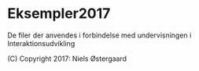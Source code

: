 # Eksempler2017

De filer der anvendes i forbindelse med undervisningen i Interaktionsudvikling

(C) Copyright 2017: Niels Østergaard